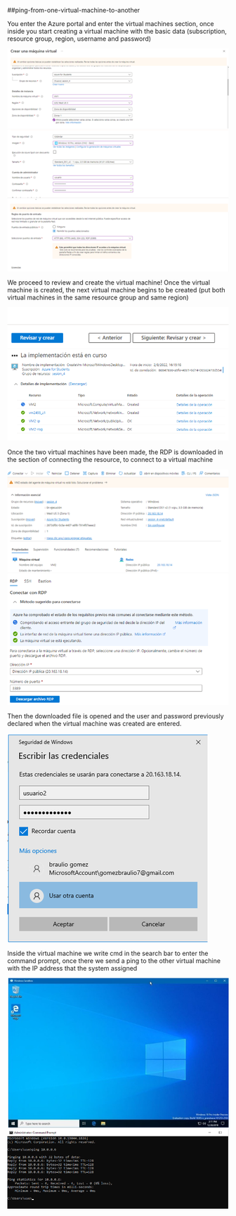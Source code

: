 ##ping-from-one-virtual-machine-to-another

You enter the Azure portal and enter the virtual machines section, once inside you start creating a virtual machine with the basic data (subscription, resource group, region, username and password)

![](/imagenes/1.PNG)
![](/imagenes/2.PNG)
![](/imagenes/3.PNG)

We proceed to review and create the virtual machine! Once the virtual machine is created, the next virtual machine begins to be created (put both virtual machines in the same resource group and same region)

![](/imagenes/4.PNG)
![](/imagenes/5.PNG)

Once the two virtual machines have been made, the RDP is downloaded in the section of connecting the resource, to connect to a virtual machine

![](/imagenes/6.PNG)
![](/imagenes/7.PNG)

Then the downloaded file is opened and the user and password previously declared when the virtual machine was created are entered.

![](/imagenes/8.PNG)

Inside the virtual machine we write cmd in the search bar to enter the command prompt, once there we send a ping to the other virtual machine with the IP address that the system assigned

![](/imagenes/9.PNG)
![](/imagenes/10.PNG)
